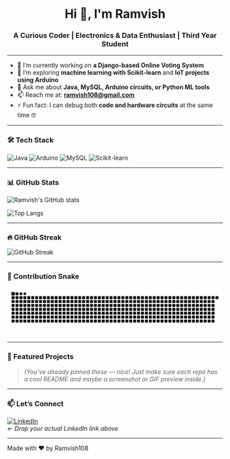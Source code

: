 <h1 align="center">Hi 👋, I'm Ramvish</h1>
<h3 align="center">A Curious Coder | Electronics & Data Enthusiast | Third Year Student</h3>

---

- 🔭 I’m currently working on **a Django-based Online Voting System**
- 🌱 I’m exploring **machine learning with Scikit-learn** and **IoT projects using Arduino**
- 💬 Ask me about **Java, MySQL, Arduino circuits, or Python ML tools**
- 📫 Reach me at: **ramvish108@gmail.com** 
- ⚡ Fun fact: I can debug both **code and hardware circuits** at the same time 🤓

---

### 🛠️ Tech Stack
![Java](https://img.shields.io/badge/Java-ED8B00?style=for-the-badge&logo=java&logoColor=white)
![Arduino](https://img.shields.io/badge/Arduino-00979D?style=for-the-badge&logo=arduino&logoColor=white)
![MySQL](https://img.shields.io/badge/MySQL-00000F?style=for-the-badge&logo=mysql&logoColor=white)
![Scikit-learn](https://img.shields.io/badge/Scikit--Learn-F7931E?style=for-the-badge&logo=scikit-learn&logoColor=white)

---

### 📊 GitHub Stats
![Ramvish's GitHub stats](https://github-readme-stats.vercel.app/api?username=Ramvish108&show_icons=true&theme=tokyonight)

![Top Langs](https://github-readme-stats.vercel.app/api/top-langs/?username=Ramvish108&layout=compact&theme=tokyonight)

---

### 🔥 GitHub Streak
![GitHub Streak](https://streak-stats.demolab.com?user=Ramvish108&theme=tokyonight)

---

### 🐍 Contribution Snake
![snake gif](https://github.com/Ramvish108/Ramvish108/blob/output/github-contribution-grid-snake.svg)

---

### 🚀 Featured Projects
> _(You’ve already pinned these — nice! Just make sure each repo has a cool README and maybe a screenshot or GIF preview inside.)_

---

### 📫 Let’s Connect
[![LinkedIn](https://img.shields.io/badge/LinkedIn-blue?style=flat-square&logo=linkedin)](https://www.linkedin.com)  
_← Drop your actual LinkedIn link above_

---

Made with ❤️ by Ramvish108
